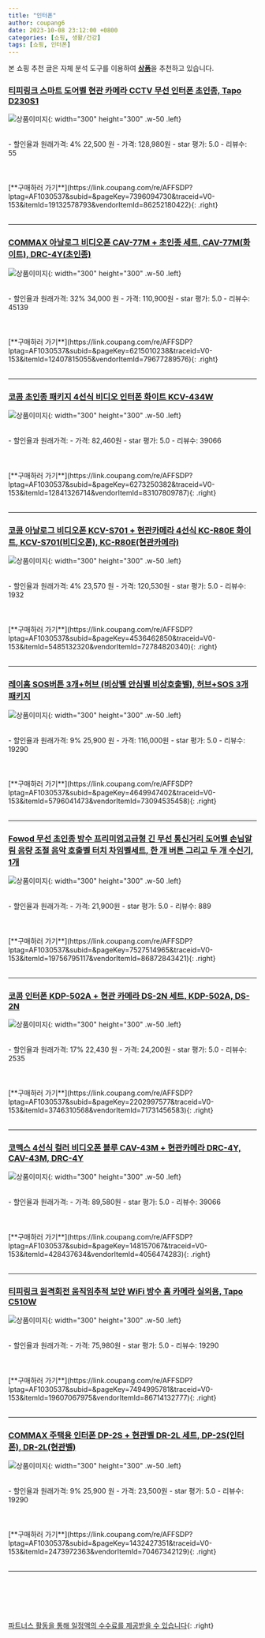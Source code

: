 ```yaml
---
title: "인터폰"
author: coupang6
date: 2023-10-08 23:12:00 +0800
categories: [쇼핑, 생활/건강]
tags: [쇼핑, 인터폰]
---
```


본 쇼핑 추천 글은 자체 분석 도구를 이용하여 [**상품**](https://link.coupang.com/a/bao1ui)을 추천하고 있습니다.

### [티피링크 스마트 도어벨 현관 카메라 CCTV 무선 인터폰 초인종, Tapo D230S1](https://link.coupang.com/re/AFFSDP?lptag=AF1030537&subid=&pageKey=7396094730&traceid=V0-153&itemId=19132578793&vendorItemId=86252180422)

![상품이미지](https://thumbnail7.coupangcdn.com/thumbnails/remote/230x230ex/image/retail/images/2023/06/12/14/6/c92ea4ed-c257-4101-a3ef-0b6583def16e.jpg){: width="300" height="300" .w-50 .left}


<br>
- 할인율과 원래가격: 4%  22,500   원
- 가격: 128,980원
- star 평가: 5.0
- 리뷰수: 55
<br>
<br>
<br>
<br>
[**구매하러 가기**](https://link.coupang.com/re/AFFSDP?lptag=AF1030537&subid=&pageKey=7396094730&traceid=V0-153&itemId=19132578793&vendorItemId=86252180422){: .right}
<br>
<br>

---

### [COMMAX 아날로그 비디오폰 CAV-77M + 초인종 세트, CAV-77M(화이트), DRC-4Y(초인종)](https://link.coupang.com/re/AFFSDP?lptag=AF1030537&subid=&pageKey=6215010238&traceid=V0-153&itemId=12407815055&vendorItemId=79677289576)

![상품이미지](https://thumbnail7.coupangcdn.com/thumbnails/remote/230x230ex/image/rs_quotation_api/pumo4ni3/631ca846b59d46a280a2f42d416a1809.jpg){: width="300" height="300" .w-50 .left}


<br>
- 할인율과 원래가격: 32%  34,000   원
- 가격: 110,900원
- star 평가: 5.0
- 리뷰수: 45139
<br>
<br>
<br>
<br>
[**구매하러 가기**](https://link.coupang.com/re/AFFSDP?lptag=AF1030537&subid=&pageKey=6215010238&traceid=V0-153&itemId=12407815055&vendorItemId=79677289576){: .right}
<br>
<br>

---

### [코콤 초인종 패키지 4선식 비디오 인터폰 화이트 KCV-434W](https://link.coupang.com/re/AFFSDP?lptag=AF1030537&subid=&pageKey=6273250382&traceid=V0-153&itemId=12841326714&vendorItemId=83107809787)

![상품이미지](https://thumbnail7.coupangcdn.com/thumbnails/remote/230x230ex/image/retail/images/103296425779421-f07c7f46-dfea-4b62-8e89-1b3b1a6678fa.jpg){: width="300" height="300" .w-50 .left}


<br>
- 할인율과 원래가격: 
- 가격: 82,460원
- star 평가: 5.0
- 리뷰수: 39066
<br>
<br>
<br>
<br>
[**구매하러 가기**](https://link.coupang.com/re/AFFSDP?lptag=AF1030537&subid=&pageKey=6273250382&traceid=V0-153&itemId=12841326714&vendorItemId=83107809787){: .right}
<br>
<br>

---

### [코콤 아날로그 비디오폰 KCV-S701 + 현관카메라 4선식 KC-R80E 화이트, KCV-S701(비디오폰), KC-R80E(현관카메라)](https://link.coupang.com/re/AFFSDP?lptag=AF1030537&subid=&pageKey=4536462850&traceid=V0-153&itemId=5485132320&vendorItemId=72784820340)

![상품이미지](https://thumbnail10.coupangcdn.com/thumbnails/remote/230x230ex/image/retail/images/2020/12/02/16/4/fa16c782-f9ee-4e7a-9355-ff4e5c2ce9b6.jpg){: width="300" height="300" .w-50 .left}


<br>
- 할인율과 원래가격: 4%  23,570   원
- 가격: 120,530원
- star 평가: 5.0
- 리뷰수: 1932
<br>
<br>
<br>
<br>
[**구매하러 가기**](https://link.coupang.com/re/AFFSDP?lptag=AF1030537&subid=&pageKey=4536462850&traceid=V0-153&itemId=5485132320&vendorItemId=72784820340){: .right}
<br>
<br>

---

### [레이홈 SOS버튼 3개+허브 (비상벨 안심벨 비상호출벨), 허브+SOS 3개 패키지](https://link.coupang.com/re/AFFSDP?lptag=AF1030537&subid=&pageKey=4649947402&traceid=V0-153&itemId=5796041473&vendorItemId=73094535458)

![상품이미지](https://thumbnail10.coupangcdn.com/thumbnails/remote/230x230ex/image/vendor_inventory/217a/58d2a9e84e9ff08bee715d23b475b979715d4ed0e8b868d324f933b9d839.jpg){: width="300" height="300" .w-50 .left}


<br>
- 할인율과 원래가격: 9%  25,900   원
- 가격: 116,000원
- star 평가: 5.0
- 리뷰수: 19290
<br>
<br>
<br>
<br>
[**구매하러 가기**](https://link.coupang.com/re/AFFSDP?lptag=AF1030537&subid=&pageKey=4649947402&traceid=V0-153&itemId=5796041473&vendorItemId=73094535458){: .right}
<br>
<br>

---

### [Fowod 무선 초인종 방수 프리미엄고급형 긴 무선 통신거리 도어벨 손님알림 음량 조절 음악 호출벨 터치 차임벨세트, 한 개 버튼 그리고 두 개 수신기, 1개](https://link.coupang.com/re/AFFSDP?lptag=AF1030537&subid=&pageKey=7527514965&traceid=V0-153&itemId=19756795117&vendorItemId=86872843421)

![상품이미지](https://thumbnail10.coupangcdn.com/thumbnails/remote/230x230ex/image/vendor_inventory/c061/45729182845a6be91111305b28fd89069aa62e0148990bf4271bb41311b7.png){: width="300" height="300" .w-50 .left}


<br>
- 할인율과 원래가격: 
- 가격: 21,900원
- star 평가: 5.0
- 리뷰수: 889
<br>
<br>
<br>
<br>
[**구매하러 가기**](https://link.coupang.com/re/AFFSDP?lptag=AF1030537&subid=&pageKey=7527514965&traceid=V0-153&itemId=19756795117&vendorItemId=86872843421){: .right}
<br>
<br>

---

### [코콤 인터폰 KDP-502A + 현관 카메라 DS-2N 세트, KDP-502A, DS-2N](https://link.coupang.com/re/AFFSDP?lptag=AF1030537&subid=&pageKey=2202997577&traceid=V0-153&itemId=3746310568&vendorItemId=71731456583)

![상품이미지](https://thumbnail6.coupangcdn.com/thumbnails/remote/230x230ex/image/retail/images/2020/10/06/14/9/bebc7494-b4a6-481c-afc2-a1834e308a66.jpg){: width="300" height="300" .w-50 .left}


<br>
- 할인율과 원래가격: 17%  22,430   원
- 가격: 24,200원
- star 평가: 5.0
- 리뷰수: 2535
<br>
<br>
<br>
<br>
[**구매하러 가기**](https://link.coupang.com/re/AFFSDP?lptag=AF1030537&subid=&pageKey=2202997577&traceid=V0-153&itemId=3746310568&vendorItemId=71731456583){: .right}
<br>
<br>

---

### [코맥스 4선식 컬러 비디오폰 블루 CAV-43M + 현관카메라 DRC-4Y, CAV-43M, DRC-4Y](https://link.coupang.com/re/AFFSDP?lptag=AF1030537&subid=&pageKey=148157067&traceid=V0-153&itemId=428437634&vendorItemId=4056474283)

![상품이미지](https://thumbnail6.coupangcdn.com/thumbnails/remote/230x230ex/image/retail/images/350974310391376-da98e840-dcd3-4d85-a349-36d421fecc10.jpg){: width="300" height="300" .w-50 .left}


<br>
- 할인율과 원래가격: 
- 가격: 89,580원
- star 평가: 5.0
- 리뷰수: 39066
<br>
<br>
<br>
<br>
[**구매하러 가기**](https://link.coupang.com/re/AFFSDP?lptag=AF1030537&subid=&pageKey=148157067&traceid=V0-153&itemId=428437634&vendorItemId=4056474283){: .right}
<br>
<br>

---

### [티피링크 원격회전 움직임추적 보안 WiFi 방수 홈 카메라 실외용, Tapo C510W](https://link.coupang.com/re/AFFSDP?lptag=AF1030537&subid=&pageKey=7494995781&traceid=V0-153&itemId=19607067975&vendorItemId=86714132777)

![상품이미지](https://thumbnail9.coupangcdn.com/thumbnails/remote/230x230ex/image/retail/images/2023/07/28/11/0/7e0c41ca-c8c2-45af-89e3-ccb92ecddcb9.jpg){: width="300" height="300" .w-50 .left}


<br>
- 할인율과 원래가격: 
- 가격: 75,980원
- star 평가: 5.0
- 리뷰수: 19290
<br>
<br>
<br>
<br>
[**구매하러 가기**](https://link.coupang.com/re/AFFSDP?lptag=AF1030537&subid=&pageKey=7494995781&traceid=V0-153&itemId=19607067975&vendorItemId=86714132777){: .right}
<br>
<br>

---

### [COMMAX 주택용 인터폰 DP-2S + 현관벨 DR-2L 세트, DP-2S(인터폰), DR-2L(현관벨)](https://link.coupang.com/re/AFFSDP?lptag=AF1030537&subid=&pageKey=1432427351&traceid=V0-153&itemId=2473972363&vendorItemId=70467342129)

![상품이미지](https://thumbnail9.coupangcdn.com/thumbnails/remote/230x230ex/image/retail/images/2020/04/01/10/9/ded27a9f-8759-43db-b906-6cfa65b356ea.jpg){: width="300" height="300" .w-50 .left}


<br>
- 할인율과 원래가격: 9%  25,900   원
- 가격: 23,500원
- star 평가: 5.0
- 리뷰수: 19290
<br>
<br>
<br>
<br>
[**구매하러 가기**](https://link.coupang.com/re/AFFSDP?lptag=AF1030537&subid=&pageKey=1432427351&traceid=V0-153&itemId=2473972363&vendorItemId=70467342129){: .right}
<br>
<br>

---
<br><br><br><br><br> [파트너스 활동을 통해 일정액의 수수료를 제공받을 수 있습니다](https://link.coupang.com/a/bao1ui){: .right}